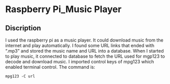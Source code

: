 # Raspberry Pi_Music Player
## Discription
I used the raspberry pi as a music player. It could download music from the internet and play automatically.
I found some URL links that ended with “.mp3” and stored the music name and URL into a database. When I started to play music, it connected to database to fetch the URL used for mgp123 to decode and download music. I imported control keys of mpg123 which enabled terminal control. 
The command is:
```shell
mpg123 -C url
```

